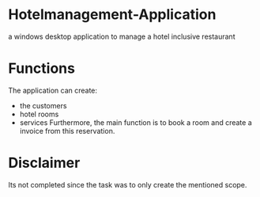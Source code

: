 # Hotelmanagement-Application
a windows desktop application to manage a hotel inclusive restaurant

# Functions
The application can create:
- the customers 
- hotel rooms 
- services 
Furthermore, the main function is to book a room and create a invoice from this reservation.

# Disclaimer
Its not completed since the task was to only create the mentioned scope.
